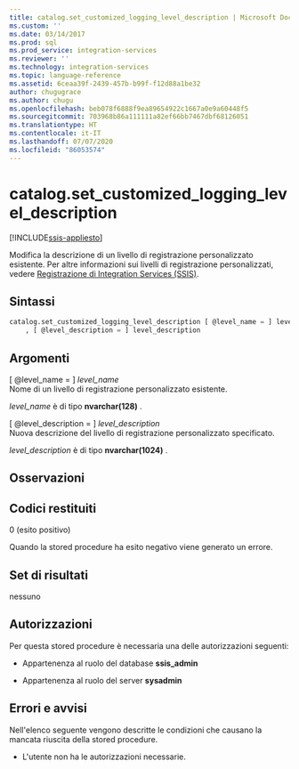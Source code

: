 ```yaml
---
title: catalog.set_customized_logging_level_description | Microsoft Docs
ms.custom: ''
ms.date: 03/14/2017
ms.prod: sql
ms.prod_service: integration-services
ms.reviewer: ''
ms.technology: integration-services
ms.topic: language-reference
ms.assetid: 6ceaa39f-2439-457b-b99f-f12d88a1be32
author: chugugrace
ms.author: chugu
ms.openlocfilehash: beb078f6888f9ea89654922c1667a0e9a60448f5
ms.sourcegitcommit: 703968b86a111111a82ef66bb7467dbf68126051
ms.translationtype: HT
ms.contentlocale: it-IT
ms.lasthandoff: 07/07/2020
ms.locfileid: "86053574"
---
```

# <a name="catalogset_customized_logging_level_description"></a>catalog.set_customized_logging_level_description 

[!INCLUDE[ssis-appliesto](../../includes/ssis-appliesto-ssvrpluslinux-asdb-asdw-xxx.md)]

  Modifica la descrizione di un livello di registrazione personalizzato esistente. Per altre informazioni sui livelli di registrazione personalizzati, vedere [Registrazione di Integration Services &#40;SSIS&#41;](../../integration-services/performance/integration-services-ssis-logging.md).  
  
## <a name="syntax"></a>Sintassi  
  
```sql  
catalog.set_customized_logging_level_description [ @level_name = ] level_name  
    , [ @level_description = ] level_description  
```  
  
## <a name="arguments"></a>Argomenti  
 [ @level_name = ] *level_name*  
 Nome di un livello di registrazione personalizzato esistente.  
  
 *level_name* è di tipo **nvarchar(128)** .  
  
 [ @level_description = ] *level_description*  
 Nuova descrizione del livello di registrazione personalizzato specificato.  
  
 *level_description* è di tipo **nvarchar(1024)** .  
  
## <a name="remarks"></a>Osservazioni  
  
## <a name="return-codes"></a>Codici restituiti  
 0 (esito positivo)  
  
 Quando la stored procedure ha esito negativo viene generato un errore.  
  
## <a name="result-set"></a>Set di risultati  
 nessuno  
  
## <a name="permissions"></a>Autorizzazioni  
 Per questa stored procedure è necessaria una delle autorizzazioni seguenti:  
  
-   Appartenenza al ruolo del database **ssis_admin**  
  
-   Appartenenza al ruolo del server **sysadmin**  
  
## <a name="errors-and-warnings"></a>Errori e avvisi  
 Nell'elenco seguente vengono descritte le condizioni che causano la mancata riuscita della stored procedure.  
  
-   L'utente non ha le autorizzazioni necessarie.  
  
  
